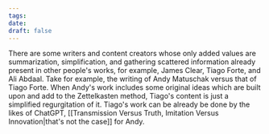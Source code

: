 ```yaml
---
tags: 
date: 
draft: false
---
```

There are some writers and content creators whose only added values are summarization, simplification, and gathering scattered information already present in other people's works, for example, James Clear, Tiago Forte, and Ali Abdaal.
Take for example, the writing of Andy Matuschak versus that of Tiago Forte. When Andy's work includes some original ideas which are built upon and add to the Zettelkasten method, Tiago's content is just a simplified regurgitation of it. Tiago's work can be already be done by the likes of ChatGPT, [[Transmission Versus Truth, Imitation Versus Innovation|that's not the case]] for Andy.  